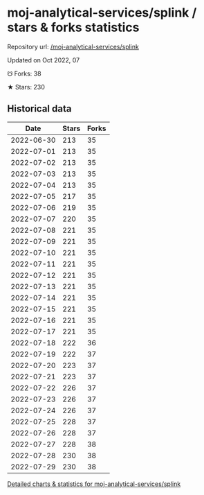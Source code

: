 # moj-analytical-services/splink / stars & forks statistics

Repository url: [/moj-analytical-services/splink](https://github.com/moj-analytical-services/splink)

Updated on Oct 2022, 07

☋ Forks: 38

★ Stars: 230

## Historical data
| Date | Stars | Forks |
|------|-------|-------|
| 2022-06-30 | 213 | 35 | 
| 2022-07-01 | 213 | 35 | 
| 2022-07-02 | 213 | 35 | 
| 2022-07-03 | 213 | 35 | 
| 2022-07-04 | 213 | 35 | 
| 2022-07-05 | 217 | 35 | 
| 2022-07-06 | 219 | 35 | 
| 2022-07-07 | 220 | 35 | 
| 2022-07-08 | 221 | 35 | 
| 2022-07-09 | 221 | 35 | 
| 2022-07-10 | 221 | 35 | 
| 2022-07-11 | 221 | 35 | 
| 2022-07-12 | 221 | 35 | 
| 2022-07-13 | 221 | 35 | 
| 2022-07-14 | 221 | 35 | 
| 2022-07-15 | 221 | 35 | 
| 2022-07-16 | 221 | 35 | 
| 2022-07-17 | 221 | 35 | 
| 2022-07-18 | 222 | 36 | 
| 2022-07-19 | 222 | 37 | 
| 2022-07-20 | 223 | 37 | 
| 2022-07-21 | 223 | 37 | 
| 2022-07-22 | 226 | 37 | 
| 2022-07-23 | 226 | 37 | 
| 2022-07-24 | 226 | 37 | 
| 2022-07-25 | 228 | 37 | 
| 2022-07-26 | 228 | 37 | 
| 2022-07-27 | 228 | 38 | 
| 2022-07-28 | 230 | 38 | 
| 2022-07-29 | 230 | 38 | 


[Detailed charts & statistics for moj-analytical-services/splink](https://reviewgithub.com/rep/moj-analytical-services/splink)
